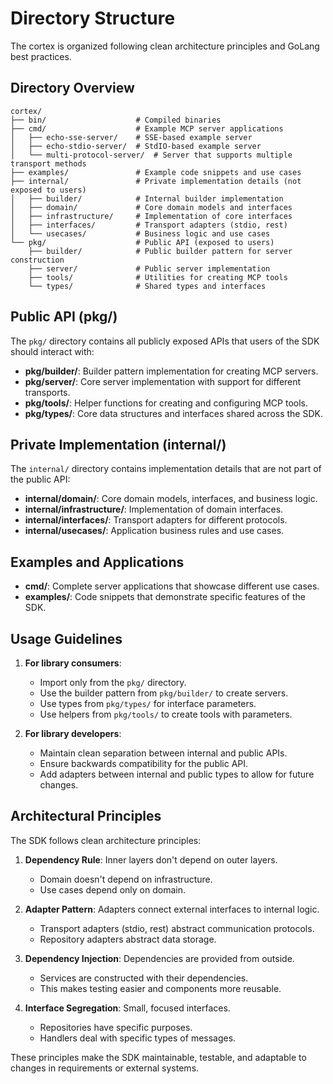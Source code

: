 # Directory Structure

The cortex is organized following clean architecture principles and GoLang best practices.

## Directory Overview

```
cortex/
├── bin/                    # Compiled binaries
├── cmd/                    # Example MCP server applications
│   ├── echo-sse-server/    # SSE-based example server
│   ├── echo-stdio-server/  # StdIO-based example server
│   └── multi-protocol-server/  # Server that supports multiple transport methods
├── examples/               # Example code snippets and use cases
├── internal/               # Private implementation details (not exposed to users)
│   ├── builder/            # Internal builder implementation
│   ├── domain/             # Core domain models and interfaces
│   ├── infrastructure/     # Implementation of core interfaces
│   ├── interfaces/         # Transport adapters (stdio, rest)
│   └── usecases/           # Business logic and use cases
└── pkg/                    # Public API (exposed to users)
    ├── builder/            # Public builder pattern for server construction
    ├── server/             # Public server implementation
    ├── tools/              # Utilities for creating MCP tools
    └── types/              # Shared types and interfaces
```

## Public API (pkg/)

The `pkg/` directory contains all publicly exposed APIs that users of the SDK should interact with:

- **pkg/builder/**: Builder pattern implementation for creating MCP servers.
- **pkg/server/**: Core server implementation with support for different transports.
- **pkg/tools/**: Helper functions for creating and configuring MCP tools.
- **pkg/types/**: Core data structures and interfaces shared across the SDK.

## Private Implementation (internal/)

The `internal/` directory contains implementation details that are not part of the public API:

- **internal/domain/**: Core domain models, interfaces, and business logic.
- **internal/infrastructure/**: Implementation of domain interfaces.
- **internal/interfaces/**: Transport adapters for different protocols.
- **internal/usecases/**: Application business rules and use cases.

## Examples and Applications

- **cmd/**: Complete server applications that showcase different use cases.
- **examples/**: Code snippets that demonstrate specific features of the SDK.

## Usage Guidelines

1. **For library consumers**:
   - Import only from the `pkg/` directory.
   - Use the builder pattern from `pkg/builder/` to create servers.
   - Use types from `pkg/types/` for interface parameters.
   - Use helpers from `pkg/tools/` to create tools with parameters.

2. **For library developers**:
   - Maintain clean separation between internal and public APIs.
   - Ensure backwards compatibility for the public API.
   - Add adapters between internal and public types to allow for future changes.

## Architectural Principles

The SDK follows clean architecture principles:

1. **Dependency Rule**: Inner layers don't depend on outer layers.
   - Domain doesn't depend on infrastructure.
   - Use cases depend only on domain.

2. **Adapter Pattern**: Adapters connect external interfaces to internal logic.
   - Transport adapters (stdio, rest) abstract communication protocols.
   - Repository adapters abstract data storage.

3. **Dependency Injection**: Dependencies are provided from outside.
   - Services are constructed with their dependencies.
   - This makes testing easier and components more reusable.

4. **Interface Segregation**: Small, focused interfaces.
   - Repositories have specific purposes.
   - Handlers deal with specific types of messages.

These principles make the SDK maintainable, testable, and adaptable to changes in requirements or external systems. 